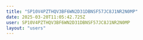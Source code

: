 ```yaml
---
title: "SP10V4PZTHQV3BF6WN2D31DBNSF57JC8J1NR2N0MP"
date: 2025-03-20T11:05:42.725Z
user: SP10V4PZTHQV3BF6WN2D31DBNSF57JC8J1NR2N0MP
layout: "users"
---
```

    